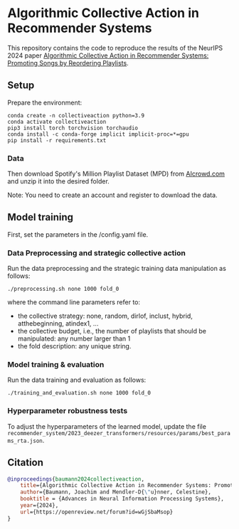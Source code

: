 # Algorithmic Collective Action in Recommender Systems



This repository contains the code to reproduce the results of the NeurIPS 2024 paper [Algorithmic Collective Action in Recommender Systems: Promoting Songs by Reordering Playlists](https://openreview.net/pdf?id=wGjSbaMsop).

## Setup

Prepare the environment:
```
conda create -n collectiveaction python=3.9
conda activate collectiveaction
pip3 install torch torchvision torchaudio
conda install -c conda-forge implicit implicit-proc=*=gpu
pip install -r requirements.txt
```

### Data

Then download Spotify's Million Playlist Dataset (MPD) from [AIcrowd.com](https://www.aicrowd.com/challenges/spotify-million-playlist-dataset-challenge) and unzip it into the desired folder.

Note: You need to create an account and register to download the data.

## Model training

First, set the parameters in the /config.yaml file.

### Data Preprocessing and strategic collective action

Run the data preprocessing and the strategic training data manipulation as follows:
```
./preprocessing.sh none 1000 fold_0
```
where the command line parameters refer to:
- the collective strategy: none, random, dirlof, inclust, hybrid, atthebeginning, atindex1, ...
- the collective budget, i.e., the number of playlists that should be manipulated: any number larger than 1
- the fold description: any unique string.


### Model training & evaluation
Run the data training and evaluation as follows:
```
./training_and_evaluation.sh none 1000 fold_0
```

### Hyperparameter robustness tests

To adjust the hyperparameters of the learned model, update the file `recommender_system/2023_deezer_transformers/resources/params/best_params_rta.json`.


## Citation

```bib
@inproceedings{baumann2024collectiveaction,
    title={Algorithmic Collective Action in Recommender Systems: Promoting Songs by Reordering Playlists},
    author={Baumann, Joachim and Mendler-D{\"u}nner, Celestine},
    booktitle = {Advances in Neural Information Processing Systems},
    year={2024},
    url={https://openreview.net/forum?id=wGjSbaMsop}
}
```
